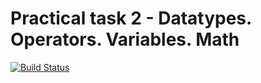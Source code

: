 # Practical task 2 - Datatypes. Operators. Variables. Math

[![Build Status](https://travis-ci.com/itmo-java-basics-2020/task-2-datatypes-operators-<you-github>.svg?branch=master)](https://travis-ci.com/itmo-java-basics-2020/task-2-datatypes-and-operators-<you-github>)
